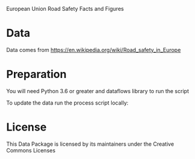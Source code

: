 European Union Road Safety Facts and Figures

# Data
Data comes from https://en.wikipedia.org/wiki/Road_safety_in_Europe

# Preparation
You will need Python 3.6 or greater and dataflows library to run the script

To update the data run the process script locally:


# License
This Data Package is licensed by its maintainers under the Creative Commons Licenses
